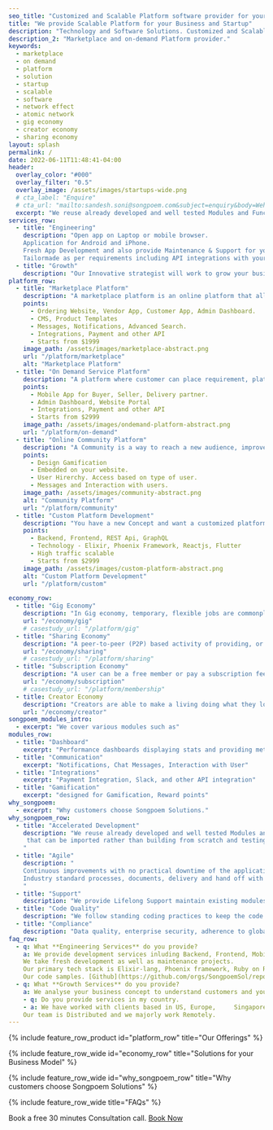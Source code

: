 ```yaml
---
seo_title: "Customized and Scalable Platform software provider for your Startup. Quickly build MVP."
title: "We provide Scalable Platform for your Business and Startup"
description: "Technology and Software Solutions. Customized and Scalable Platform provider for your Startup. We quickly build MVP so you completely focus on Product. Whitelabel with completely your branding. Marketplace platform, on-demand platform, customized platform. We provide solutions for trending startup concepts. Gig Economy, Subscription Economy and more."
description_2: "Marketplace and on-demand Platform provider."
keywords:
  - marketplace
  - on demand
  - platform
  - solution
  - startup
  - scalable
  - software
  - network effect
  - atomic network
  - gig economy
  - creator economy
  - sharing economy
layout: splash
permalink: /
date: 2022-06-11T11:48:41-04:00
header:
  overlay_color: "#000"
  overlay_filter: "0.5"
  overlay_image: /assets/images/startups-wide.png
  # cta_label: "Enquire"
  # cta_url: "mailto:sandesh.soni@songpoem.com&subject=enquiry&body=Wehomepage"
  excerpt: "We reuse already developed and well tested Modules and Functionalities, that can be imported rather than building from scratch and testing again."
services_row:
  - title: "Engineering"
    description: "Open app on Laptop or mobile browser.   
    Application for Android and iPhone.   
    Fresh App Development and also provide Maintenance & Support for your existing project.    
    Tailormade as per requirements including API integrations with your favourite app.   "
  - title: "Growth"
    description: "Our Innovative strategist will work to grow your business and revenue. Retain old customers longer and add new customers."
platform_row:
  - title: "Marketplace Platform"
    description: "A marketplace platform is an online platform that allows buyers and sellers to transact with each other. Sellers register themselves and list their products or services. Buyers browse, add to cart, place order."
    points:
      - Ordering Website, Vendor App, Customer App, Admin Dashboard. 
      - CMS, Product Templates
      - Messages, Notifications, Advanced Search.
      - Integrations, Payment and other API
      - Starts from $1999
    image_path: /assets/images/marketplace-abstract.png
    url: "/platform/marketplace"
    alt: "Marketplace Platform"
  - title: "On Demand Service Platform"
    description: "A platform where customer can place requirement, platform will get it from supplier and connect the service with a local driver that can pick up and deliver the order. Food, Grocery, Cab Transportation, Repair Service is an example."
    points:
      - Mobile App for Buyer, Seller, Delivery partner.
      - Admin Dashboard, Website Portal
      - Integrations, Payment and other API
      - Starts from $2999
    image_path: /assets/images/ondemand-platform-abstract.png
    url: "/platform/on-demand"
  - title: "Online Community Platform"
    description: "A Community is a way to reach a new audience, improve customer loyalty, gather user feedback, provide customer support, etc. User Hirerchy, premium users can get early access or premium features."
    points:
      - Design Gamification
      - Embedded on your website.
      - User Hirerchy. Access based on type of user.
      - Messages and Interaction with users.
    image_path: /assets/images/community-abstract.png
    alt: "Community Platform"
    url: "/platform/community"
  - title: "Custom Platform Development"
    description: "You have a new Concept and want a customized platform developed from scratch"
    points:
      - Backend, Frontend, REST Api, GraphQL
      - Technology - Elixir, Phoenix Framework, Reactjs, Flutter
      - High traffic scalable
      - Starts from $2999
    image_path: /assets/images/custom-platform-abstract.png
    alt: "Custom Platform Development"
    url: "/platform/custom"

economy_row:
  - title: "Gig Economy"
    description: "In Gig economy, temporary, flexible jobs are commonplace and companies tend to hire independent contractors and freelancers instead of full-time employees."
    url: "/economy/gig"
    # casestudy_url: "/platform/gig"
  - title: "Sharing Economy"
    description: "A peer-to-peer (P2P) based activity of providing, or sharing access to goods and services, usually short term."
    url: "/economy/sharing"
    # casestudy_url: "/platform/sharing"
  - title: "Subscription Economy"
    description: "A user can be a free member or pay a subscription fee to access premium services. The goal is to ensure member is using the platform for a long term."
    url: "/economy/subscription"
    # casestudy_url: "/platform/membership"
  - title: Creator Economy
    description: "Creators are able to make a living doing what they love - creating content. Whether it’s vlogging, gaming, or music, there’s a creator out there for everyone. And with the ability to directly connect with fans, the creator economy is only going to continue to grow."
    url: "/economy/creator"
songpoem_modules_intro: 
  - excerpt: "We cover various modules such as"
modules_row:
  - title: "Dashboard"
    excerpt: "Performance dashboards displaying stats and providing metadata for further analytics."
  - title: "Communication"
    excerpt: "Notifications, Chat Messages, Interaction with User"
  - title: "Integrations"
    excerpt: "Payment Integration, Slack, and other API integration"
  - title: "Gamification"
    excerpt: "designed for Gamification, Reward points"
why_songpoem:
  - excerpt: "Why customers choose Songpoem Solutions."
why_songpoem_row:
  - title: "Accelerated Development"
    description: "We reuse already developed and well tested Modules and Functionalities,
     that can be imported rather than building from scratch and testing again.
    "
  - title: "Agile"
    description: "
    Continuous improvements with no practical downtime of the application.
    Industry standard processes, documents, delivery and hand off with play book.
    "
  - title: "Support"
    description: "We provide Lifelong Support maintain existing modules and future additions."
  - title: "Code Quality"
    description: "We follow standing coding practices to keep the code Clean and Modular. We write unit tests and integration tests and maintain maximum code coverage."
  - title: "Compliance"
    description: "Data quality, enterprise security, adherence to global compliances - whatever relevant to your area."
faq_row:
  - q: What **Engineering Services** do you provide?  
    a: We provide development services inluding Backend, Frontend, Mobile App, UX, 3rd party API integration.  
    We take fresh development as well as maintenance projects.  
    Our primary tech stack is Elixir-lang, Phoenix framework, Ruby on Rails, React.js, Next.js, Figma, React Native.  
    Our code samples. [Github](https://github.com/orgs/SongpoemSol/repositories)
  - q: What **Growth Services** do you provide?  
    a: We analyse your business concept to understand customers and your offerings and come up with possible strategy to reach more relevant users.
    - q: Do you provide services in my country.  
    - a: We have worked with clients based in US, Europe,     Singapore. We overlap a few hours with your timezone.  
    Our team is Distributed and we majorly work Remotely.
---
```

<!-- {% include feature_row_wide id="intro" type="center" %} -->

<!-- {% include feature_row_wide id="services_row" title="Our Services" %} -->
{% include feature_row_product id="platform_row"
title="Our Offerings" %}

{% include feature_row_wide id="economy_row"
title="Solutions for your Business Model" %}

<!-- We reuse already developed and well tested Modules and Functionalities, that can be imported rather than building from scratch and testing again.
{% include feature_row_wide id="modules_row" %} -->

<!-- Technologies we use
{% include feature_row_wide id="technology_row" %} -->
{% include feature_row_wide id="why_songpoem_row" title="Why customers choose Songpoem Solutions" %}

{% include feature_row_wide title="FAQs" %}

Book a free 30 minutes Consultation call.  [Book Now](mailto:sandesh.soni@songpoem.com)
